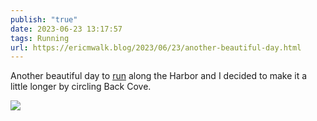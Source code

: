 ```yaml
---
publish: "true"
date: 2023-06-23 13:17:57
tags: Running
url: https://ericmwalk.blog/2023/06/23/another-beautiful-day.html
---
```


Another beautiful day to [run](https://strava.com/activities/9320301830) along the Harbor and I decided to make it a little longer by circling Back Cove.

![](https://ericmwalk.blog/uploads/2023/8336bc641b.jpg)